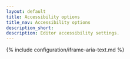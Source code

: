 ```yaml
---
layout: default
title: Accessibility options
title_nav: Accessibility options
description_short:
description: Editor accessibility settings.
---
```


{% include configuration/iframe-aria-text.md %}
